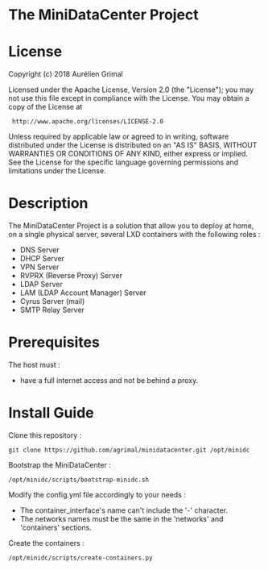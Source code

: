 # The MiniDataCenter Project


License
=======

 Copyright (c) 2018 Aurélien Grimal

 Licensed under the Apache License, Version 2.0 (the "License");
 you may not use this file except in compliance with the License.
 You may obtain a copy of the License at

     http://www.apache.org/licenses/LICENSE-2.0

 Unless required by applicable law or agreed to in writing, software
 distributed under the License is distributed on an "AS IS" BASIS,
 WITHOUT WARRANTIES OR CONDITIONS OF ANY KIND, either express or implied.
 See the License for the specific language governing permissions and
 limitations under the License.

Description
===========

The MiniDataCenter Project is a solution that allow you to deploy at home,
on a single physical server, several LXD containers with the following roles :
* DNS Server
* DHCP Server
* VPN Server
* RVPRX (Reverse Proxy) Server
* LDAP Server
* LAM (LDAP Account Manager) Server
* Cyrus Server (mail)
* SMTP Relay Server

Prerequisites
=============

The host must :
* have a full internet access and not be behind a proxy.

Install Guide
=============

Clone this repository :

    git clone https://github.com/agrimal/minidatacenter.git /opt/minidc

Bootstrap the MiniDataCenter :

    /opt/minidc/scripts/bootstrap-minidc.sh

Modify the config.yml file accordingly to your needs :
* The container_interface's name can't include the '-' character.
* The networks names must be the same in the 'networks' and 'containers' sections.

Create the containers :

    /opt/minidc/scripts/create-containers.py
